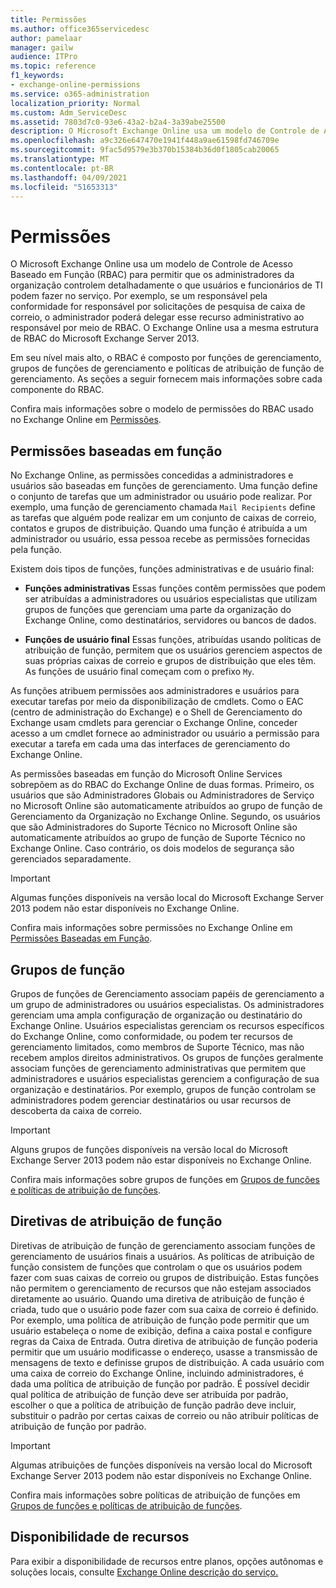 ```yaml
---
title: Permissões
ms.author: office365servicedesc
author: pamelaar
manager: gailw
audience: ITPro
ms.topic: reference
f1_keywords:
- exchange-online-permissions
ms.service: o365-administration
localization_priority: Normal
ms.custom: Adm_ServiceDesc
ms.assetid: 7803d7c0-93e6-43a2-b2a4-3a39abe25500
description: O Microsoft Exchange Online usa um modelo de Controle de Acesso Baseado em Função (RBAC) para permitir que os administradores da organização controlem detalhadamente o que usuários e funcionários de TI podem fazer no serviço. Por exemplo, se um responsável pela conformidade for responsável por solicitações de pesquisa de caixa de correio, o administrador poderá delegar esse recurso administrativo ao responsável por meio de RBAC. O Exchange Online usa a mesma estrutura de RBAC do Microsoft Exchange Server 2013.
ms.openlocfilehash: a9c326e647470e1941f448a9ae61598fd746709e
ms.sourcegitcommit: 9fac5d9579e3b370b15384b36d0f1805cab20065
ms.translationtype: MT
ms.contentlocale: pt-BR
ms.lasthandoff: 04/09/2021
ms.locfileid: "51653313"
---
```

# <a name="permissions"></a>Permissões

O Microsoft Exchange Online usa um modelo de Controle de Acesso Baseado em Função (RBAC) para permitir que os administradores da organização controlem detalhadamente o que usuários e funcionários de TI podem fazer no serviço. Por exemplo, se um responsável pela conformidade for responsável por solicitações de pesquisa de caixa de correio, o administrador poderá delegar esse recurso administrativo ao responsável por meio de RBAC. O Exchange Online usa a mesma estrutura de RBAC do Microsoft Exchange Server 2013. 
  
Em seu nível mais alto, o RBAC é composto por funções de gerenciamento, grupos de funções de gerenciamento e políticas de atribuição de função de gerenciamento. As seções a seguir fornecem mais informações sobre cada componente do RBAC.
  
Confira mais informações sobre o modelo de permissões do RBAC usado no Exchange Online em [Permissões](/exchange/permissions-exchange-2013-help).
  
## <a name="role-based-permissions"></a>Permissões baseadas em função

No Exchange Online, as permissões concedidas a administradores e usuários são baseadas em funções de gerenciamento. Uma função define o conjunto de tarefas que um administrador ou usuário pode realizar. Por exemplo, uma função de gerenciamento chamada  `Mail Recipients` define as tarefas que alguém pode realizar em um conjunto de caixas de correio, contatos e grupos de distribuição. Quando uma função é atribuída a um administrador ou usuário, essa pessoa recebe as permissões fornecidas pela função. 
  
Existem dois tipos de funções, funções administrativas e de usuário final:
  
- **Funções administrativas** Essas funções contêm permissões que podem ser atribuídas a administradores ou usuários especialistas que utilizam grupos de funções que gerenciam uma parte da organização do Exchange Online, como destinatários, servidores ou bancos de dados. 
    
- **Funções de usuário final** Essas funções, atribuídas usando políticas de atribuição de função, permitem que os usuários gerenciem aspectos de suas próprias caixas de correio e grupos de distribuição que eles têm. As funções de usuário final começam com o prefixo  `My`.
    
As funções atribuem permissões aos administradores e usuários para executar tarefas por meio da disponibilização de cmdlets. Como o EAC (centro de administração do Exchange) e o Shell de Gerenciamento do Exchange usam cmdlets para gerenciar o Exchange Online, conceder acesso a um cmdlet fornece ao administrador ou usuário a permissão para executar a tarefa em cada uma das interfaces de gerenciamento do Exchange Online.
  
As permissões baseadas em função do Microsoft Online Services sobrepõem as do RBAC do Exchange Online de duas formas. Primeiro, os usuários que são Administradores Globais ou Administradores de Serviço no Microsoft Online são automaticamente atribuídos ao grupo de função de Gerenciamento da Organização no Exchange Online. Segundo, os usuários que são Administradores do Suporte Técnico no Microsoft Online são automaticamente atribuídos ao grupo de função de Suporte Técnico no Exchange Online. Caso contrário, os dois modelos de segurança são gerenciados separadamente.
  
> [!IMPORTANT]
> Algumas funções disponíveis na versão local do Microsoft Exchange Server 2013 podem não estar disponíveis no Exchange Online. 
  
Confira mais informações sobre permissões no Exchange Online em [Permissões Baseadas em Função](/exchange/permissions-exchange-2013-help).
  
## <a name="role-groups"></a>Grupos de função

Grupos de funções de Gerenciamento associam papéis de gerenciamento a um grupo de administradores ou usuários especialistas. Os administradores gerenciam uma ampla configuração de organização ou destinatário do Exchange Online. Usuários especialistas gerenciam os recursos específicos do Exchange Online, como conformidade, ou podem ter recursos de gerenciamento limitados, como membros de Suporte Técnico, mas não recebem amplos direitos administrativos. Os grupos de funções geralmente associam funções de gerenciamento administrativas que permitem que administradores e usuários especialistas gerenciem a configuração de sua organização e destinatários. Por exemplo, grupos de função controlam se administradores podem gerenciar destinatários ou usar recursos de descoberta da caixa de correio. 
  
> [!IMPORTANT]
> Alguns grupos de funções disponíveis na versão local do Microsoft Exchange Server 2013 podem não estar disponíveis no Exchange Online. 
  
Confira mais informações sobre grupos de funções em [Grupos de funções e políticas de atribuição de funções](/exchange/permissions-exchange-2013-help).
  
## <a name="role-assignment-policies"></a>Diretivas de atribuição de função

Diretivas de atribuição de função de gerenciamento associam funções de gerenciamento de usuários finais a usuários. As políticas de atribuição de função consistem de funções que controlam o que os usuários podem fazer com suas caixas de correio ou grupos de distribuição. Estas funções não permitem o gerenciamento de recursos que não estejam associados diretamente ao usuário. Quando uma diretiva de atribuição de função é criada, tudo que o usuário pode fazer com sua caixa de correio é definido. Por exemplo, uma política de atribuição de função pode permitir que um usuário estabeleça o nome de exibição, defina a caixa postal e configure regras da Caixa de Entrada. Outra diretiva de atribuição de função poderia permitir que um usuário modificasse o endereço, usasse a transmissão de mensagens de texto e definisse grupos de distribuição. A cada usuário com uma caixa de correio do Exchange Online, incluindo administradores, é dada uma política de atribuição de função por padrão. É possível decidir qual política de atribuição de função deve ser atribuída por padrão, escolher o que a política de atribuição de função padrão deve incluir, substituir o padrão por certas caixas de correio ou não atribuir políticas de atribuição de função por padrão.
  
> [!IMPORTANT]
> Algumas atribuições de funções disponíveis na versão local do Microsoft Exchange Server 2013 podem não estar disponíveis no Exchange Online. 
  
Confira mais informações sobre políticas de atribuição de funções em [Grupos de funções e políticas de atribuição de funções](/exchange/permissions-exchange-2013-help).
  
## <a name="feature-availability"></a>Disponibilidade de recursos

Para exibir a disponibilidade de recursos entre planos, opções autônomas e soluções locais, consulte [Exchange Online descrição do serviço.](exchange-online-service-description.md)
